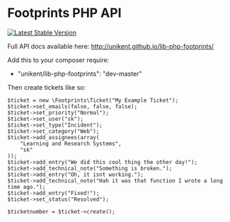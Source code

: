 Footprints PHP API
==============

[![Latest Stable Version](https://poser.pugx.org/unikent/lib-php-footprints/v/stable.png)](https://packagist.org/packages/unikent/lib-php-footprints)

Full API docs available here: http://unikent.github.io/lib-php-footprints/

Add this to your composer require:
 * "unikent/lib-php-footprints": "dev-master"

Then create tickets like so:
```
$ticket = new \Footprints\Ticket("My Example Ticket");
$ticket->set_emails(false, false, false);
$ticket->set_priority("Normal");
$ticket->set_user("sk");
$ticket->set_type("Incident");
$ticket->set_category("Web");
$ticket->add_assignees(array(
    "Learning and Research Systems",
    "sk"
));
$ticket->add_entry("We did this cool thing the other day!");
$ticket->add_technical_note("Something is broken.");
$ticket->add_entry("Oh, it isnt working.");
$ticket->add_technical_note("Hah it was that function I wrote a long time ago.");
$ticket->add_entry("Fixed!");
$ticket->set_status("Resolved");

$ticketnumber = $ticket->create();
```

